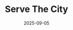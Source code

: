 ---
title: "Serve The City"
date: 2025-09-05
description: ""
video_url: "/uploads/video-1757072442773.mp4"
video_type: "uploaded"
featured: false
order: 5
---